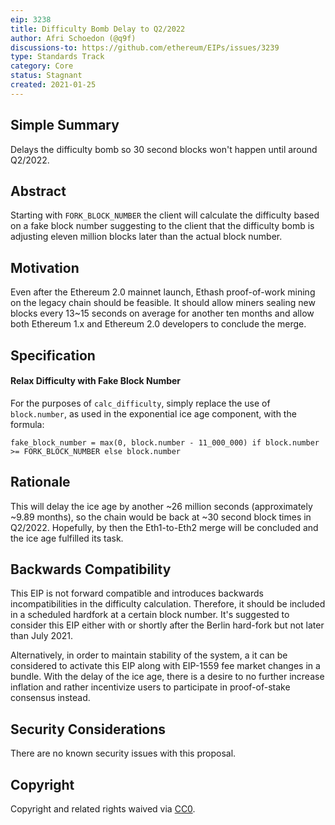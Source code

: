 ```yaml
---
eip: 3238
title: Difficulty Bomb Delay to Q2/2022
author: Afri Schoedon (@q9f)
discussions-to: https://github.com/ethereum/EIPs/issues/3239
type: Standards Track
category: Core
status: Stagnant
created: 2021-01-25
---
```


## Simple Summary
Delays the difficulty bomb so 30 second blocks won't happen until around Q2/2022.

## Abstract
Starting with `FORK_BLOCK_NUMBER` the client will calculate the difficulty based on a fake block number suggesting to the client that the difficulty bomb is adjusting eleven million blocks later than the actual block number.

## Motivation
Even after the Ethereum 2.0 mainnet launch, Ethash proof-of-work mining on the legacy chain should be feasible. It should allow miners sealing new blocks every 13~15 seconds on average for another ten months and allow both Ethereum 1.x and Ethereum 2.0 developers to conclude the merge.

## Specification
#### Relax Difficulty with Fake Block Number
For the purposes of `calc_difficulty`, simply replace the use of `block.number`, as used in the exponential ice age component, with the formula:

    fake_block_number = max(0, block.number - 11_000_000) if block.number >= FORK_BLOCK_NUMBER else block.number

## Rationale
This will delay the ice age by another ~26 million seconds (approximately ~9.89 months), so the chain would be back at ~30 second block times in Q2/2022. Hopefully, by then the Eth1-to-Eth2 merge will be concluded and the ice age fulfilled its task.

## Backwards Compatibility
This EIP is not forward compatible and introduces backwards incompatibilities in the difficulty calculation. Therefore, it should be included in a scheduled hardfork at a certain block number. It's suggested to consider this EIP either with or shortly after the Berlin hard-fork but not later than July 2021.

Alternatively, in order to maintain stability of the system, a it can be considered to activate this EIP along with EIP-1559 fee market changes in a bundle. With the delay of the ice age, there is a desire to no further increase inflation and rather incentivize users to participate in proof-of-stake consensus instead. 

## Security Considerations
There are no known security issues with this proposal.

## Copyright
Copyright and related rights waived via [CC0](../CC0.md).
